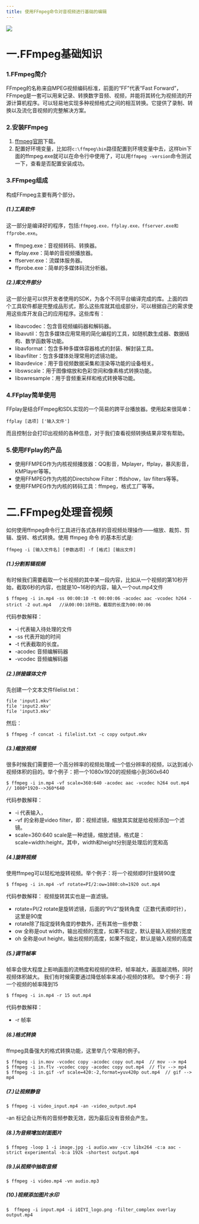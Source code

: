 ```yaml
---
title: 使用FFmpeg命令对音视频进行基础的编辑
---
```


![](https://upload-images.jianshu.io/upload_images/3067896-53dcd0e673efb618.png?imageMogr2/auto-orient/strip%7CimageView2/2/w/1240)


# 一.FFmpeg基础知识
### 1.FFmpeg简介
FFmpeg的名称来自MPEG视频编码标准，前面的“FF”代表“Fast Forward”，FFmpeg是一套可以用来记录、转换数字音频、视频，并能将其转化为视频流的开源计算机程序。可以轻易地实现多种视频格式之间的相互转换。它提供了录制、转换以及流化音视频的完整解决方案。

### 2.安装FFmpeg
1. [ffmpeg官网](http://ffmpeg.org/download.html)下载。
2. 配置好环境变量，比如将``c:\ffmpeg\bin``路径配置到环境变量中去，这样bin下面的ffmpeg.exe就可以在命令行中使用了，可以用``ffmpeg -version``命令测试一下，查看是否配置安装成功。

### 3.FFmpeg组成
构成FFmpeg主要有两个部分。
##### (1.)工具软件
这一部分是编译好的程序，包括:``ffmpeg.exe，ffplay.exe，ffserver.exe和ffprobe.exe``。
- ffmpeg.exe：音视频转码、转换器。
- ffplay.exe：简单的音视频播放器。
- ffserver.exe：流媒体服务器。
- ffprobe.exe：简单的多媒体码流分析器。

##### (2.)库文件部分
这一部分是可以供开发者使用的SDK，为各个不同平台编译完成的库。上面的四个工具软件都是完整成品形式，那么这些库就其组成部分，可以根据自己的需求使用这些库开发自己的应用程序。这些库有：
- libavcodec：包含音视频编码器和解码器。
- libavutil：包含多媒体应用常用的简化编程的工具，如随机数生成器、数据结构、数学函数等功能。
- libavformat：包含多种多媒体容器格式的封装、解封装工具。
- libavfilter：包含多媒体处理常用的滤镜功能。
- libavdevice：用于音视频数据采集和渲染等功能的设备相关。
- libswscale：用于图像缩放和色彩空间和像素格式转换功能。
- libswresample：用于音频重采样和格式转换等功能。

### 4.FFplay简单使用
FFplay是结合FFmpeg和SDL实现的一个简易的跨平台播放器。使用起来很简单：
```
ffplay [选项] ['输入文件']
```
而且控制台会打印出视频的各种信息，对于我们查看视频转换结果非常有帮助。

### 5.使用FFplay的产品
- 使用FFMPEG作为内核视频播放器：QQ影音，Mplayer，ffplay，暴风影音，KMPlayer等等。
- 使用FFMPEG作为内核的Directshow Filter：ffdshow，lav filters等等。
- 使用FFMPEG作为内核的转码工具：ffmpeg，格式工厂等等。

# 二.FFmpeg处理音视频
如何使用ffmpeg命令行工具进行各式各样的音视频处理操作——缩放、裁剪、剪辑、旋转、格式转换。使用 ffmpeg 命令 的基本形式是:
```
ffmpeg -i [输入文件名] [参数选项] -f [格式] [输出文件]
```
##### (1.)分割剪辑视频
有时候我们需要截取一个长视频的其中某一段内容，比如从一个视频的第10秒开始，截取6秒的内容，也就是10~16秒的内容，输入一个out.mp4文件
```
$ ffmpeg -i in.mp4 -ss 00:00:10 -t 00:00:06 -acodec aac -vcodec h264 -strict -2 out.mp4   //从00:00:10开始，截取的长度为00:00:06
```
代码参数解释：
- -i  代表输入待处理的文件
- -ss 代表开始的时间
- -t 代表截取的长度。
- -acodec 音频编解码器
- -vcodec 音频编解码器

##### (2.)拼接媒体文件
先创建一个文本文件filelist.txt：
```
file 'input1.mkv'
file 'input2.mkv'
file 'input3.mkv'
```
然后：
```
$ ffmpeg -f concat -i filelist.txt -c copy output.mkv
```

##### (3.)缩放视频
很多时候我们需要把一个高分辨率的视频处理成一个低分辨率的视频，以达到减小视频体积的目的。举个例子：把一个1080x1920的视频缩小到360x640
```
$ ffmpeg -i in.mp4 -vf scale=360:640 -acodec aac -vcodec h264 out.mp4  // 1080*1920-->360*640
```
代码参数解释：
- -i 代表输入，
- -vf 的全称是video filter，即：视频滤镜，缩放其实就是给视频添加一个滤镜。
- scale=360:640 scale是一种滤镜，缩放滤镜，格式是：scale=width:height，其中，width和height分别是处理后的宽和高

##### (4.)旋转视频
使用ffmpeg可以轻松地旋转视频。举个例子：将一个视频顺时针旋转90度
```
$ ffmpeg -i in.mp4 -vf rotate=PI/2:ow=1080:oh=1920 out.mp4
```
代码参数解释：
视频旋转其实也是一直滤镜。
- rotate=PI/2  rotate是旋转滤镜，后面的“PI/2”旋转角度（正数代表顺时针），这里是90度
- rotate除了指定旋转角度的参数外，还有其他一些参数：
- ow 全称是out width，输出视频的宽度，如果不指定，默认是输入视频的宽度
- oh 全称是out height，输出视频的高度，如果不指定，默认是输入视频的高度

##### (5.)调节帧率
帧率会很大程度上影响画面的流畅度和视频的体积，帧率越大，画面越流畅，同时视频体积越大。
我们有时候需要通过降低帧率来减小视频的体积。
举个例子：将一个视频的帧率降到15
```
$ ffmpeg -i in.mp4 -r 15 out.mp4
```
代码参数解释：
- -r  帧率

##### (6.)格式转换
ffmpeg具备强大的格式转换功能，这里举几个常用的例子。
```
$ ffmpeg -i in.mov -vcodec copy -acodec copy out.mp4  // mov --> mp4
$ ffmpeg -i in.flv -vcodec copy -acodec copy out.mp4  // flv --> mp4
$ ffmpeg -i in.gif -vf scale=420:-2,format=yuv420p out.mp4  // gif --> mp4
```

##### (7.)让视频静音
```
$ ffmpeg -i video_input.mp4 -an -video_output.mp4
```
 -an 标记会让所有的音频参数无效，因为最后没有音频会产生。

##### (8.)为音频增加封面图片
```
$ ffmpeg -loop 1 -i image.jpg -i audio.wav -c:v libx264 -c:a aac -strict experimental -b:a 192k -shortest output.mp4
```

##### (9.)从视频中抽取音频
```
$ ffmpeg -i video.mp4 -vn audio.mp3
```

##### (10.)视频添加图片水印
```
$  ffmpeg -i input.mp4 -i iQIYI_logo.png -filter_complex overlay output.mp4
```
